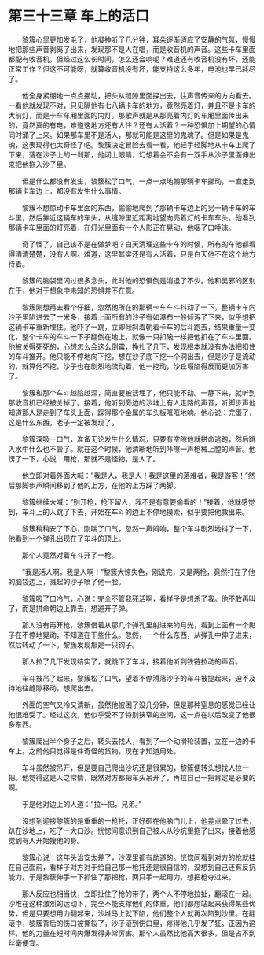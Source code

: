# 第三十三章 车上的活口


　　黎簇心里更加发毛了，他凝神听了几分钟，耳朵逐渐适应了安静的气氛，慢慢地把那些声音剥离了出来，发现那不是人在唱，而是收音机的声音。这些卡车里面都配有收音机，但经过这么长时间，怎么还会响呢？难道还有收音机没有坏，还能正常工作？但这不可能呀，就算收音机没有坏，能支持这么多年，电池也早已耗尽了。

　　他全身紧绷地一点点挪动，把头从缝隙里面探出去，往声音传来的方向看去。一看他就发现不对，只见隔他有七八辆卡车的地方，竟然亮着灯，并且不是卡车的大前灯，而是卡车车厢里面的内灯。那歌声就是从那亮着内灯的车厢里面传出来的，竟然真的有电，难道这地方还有人住？还有人活着？一种恐惧加上期望的心情同时涌了上来。如果那车里不是活人，那就可能是这里的鬼魂了。但是如果是鬼魂，这表现得也太奇怪了吧。黎簇决定冒险去看一看，他轻手轻脚地从卡车上爬了下来，落在沙子上的一刹那，他闭上眼睛，幻想着会不会有一双手从沙子里面伸出来把他拖入沙子里。

　　但是什么都没有发生，黎簇松了口气，一点一点地朝那辆卡车挪动，一直走到那辆卡车边上，都没有发生什么事情。

　　黎簇不想惊动卡车里面的东西，偷偷地爬到了那辆卡车边上的另一辆卡车的车斗里，然后靠近这辆车的车头，从缝隙里近距离地望向亮着灯的卡车车头。他看到那辆卡车里面的灯亮着，在灯光里面有一个人影正在晃动，他咽了口唾沫。

　　奇了怪了，自己该不是在做梦吧？白天清理这些卡车的时候，所有的车他都看得清清楚楚，没有人啊。难道，这里其实还是有人活着，只是白天他不在这个地方待着。

　　黎簇的脑袋里闪过很多念头，此时他的恐惧倒是消退了不少。他和吴邪的区别在于，他对于想象中未知的恐惧并不在意。

　　黎簇刚想再去看个仔细，忽然他所在的那辆卡车车斗抖动了一下，整辆卡车向沙子里陷进去了一米多，接着上面所有的沙子有如瀑布一般倾泻了下来，似乎想把这辆卡车重新埋住。他吓了一跳，立即倾斜着朝着卡车的后斗跑去，结果重量一变化，整个卡车的车斗一下子翻倒在地上，就像一只扣碗一样把他扣在了车斗里面。他被关得死死的，心想怎么会这么倒霉，挣扎了几下，发现根本就没有办法把扣住的车斗推开。他只能不停地向下挖，想在沙子底下挖一个洞出去，但是沙子是流动的，就算他不挖，沙子也在剧烈地流动着，他一挖动，沙丘塌陷得反而更加厉害了。

　　黎簇和那个车斗越陷越深，简直要被活埋了，他只能不动。一静下来，就听到那收音机已经被关掉了。接着，他听到旁边的沙堆上有人走路的声音，听脚步声他知道那人是走到了车头上面，踩得那个金属的车头板哐哐地响。他心说：完蛋了，这是什么东西，老子一定被发现了。

　　黎簇深吸一口气，准备无论发生什么情况，只要有空隙他就拼命逃跑，然后跳入水中什么也不管了。就在这个时候，他清晰地听到咔嚓一声枪械上膛的声音。他愣了一下，心说：用枪，那就不是怪物，是人了。

　　他立即对着外面大喊：”我是人，我是人！我是这里的落难者，我是游客！”然后那脚步声瞬间移到了他的上方，在他的上方踩了两脚。

　　黎簇继续大喊：”别开枪，枪下留人，我不是有意要偷看的！”接着，他就感觉到，车斗上的人跳了下去，开始在车斗的边上不停地摸索，似乎要把他救出来。

　　黎簇稍稍安了下心，刚喘了口气，忽然一声闷响，整个车斗剧烈地抖了一下，他看到一个弹孔出现在了车斗的顶上。

　　那个人竟然对着车斗开了一枪。

　　”我是活人啊，我是人啊！”黎簇大惊失色，刚说完，又是两枪，竟然打在了他的脑袋边上，溅起的沙子喷了他一脸。

　　黎簇吸了口冷气，心说：完全不管我死活啊，看样子是想杀了我。他不敢再叫了，而是拼命朝边上靠去，想避开子弹。

　　那人没有再开枪，黎簇借着从那几个弹孔里射进来的月光，看到上面有一个影子在不停地晃动，不知道在干些什么。忽然，一个什么东西，从弹孔中伸了进来，然后转动了一下。黎簇发现那是一只钩子。

　　那人拉了几下发现结实了，就跳下了车斗，接着他听到铁链拉动的声音。

　　车斗被吊了起来，黎簇松了口气，望着不停滑落沙子的车斗被提起来，迫不及待地往缝隙移动，想爬出去。

　　外面的空气又冷又清新，虽然他被困了没几分钟，但是那种窒息的感觉已经让他很难受了。经过这次，他似乎受不了特别狭窄的空间，这一点在以后改变了他很多东西。

　　黎簇爬出半个身子之后，转头去找人，看到了一个动滑轮装置，立在一边的卡车上。之前他只觉得是件奇怪的货物，现在才知道用处。

　　车斗虽然被吊开，但是要自己爬出沙坑还是很累的，黎簇便转头想找人拉一把。他觉得这是人之常情，既然对方都把车头吊开了，再拉自己一把肯定是必要的啊。

　　于是他对边上的人道：”拉一把，兄弟。”

　　没想到迎接黎簇的是重重的一枪托，正好砸在他脑门儿上，他差点晕了过去，趴在沙地上，吃了一大口沙。恍惚间意识到自己被人从沙坑里拖了出来，接着他感觉到有人开始搜他的身。

　　黎簇心说：这年头治安太差了，沙漠里都有劫道的。恍惚间看到对方的枪就挂在自己面前，看样子对方对于给自己那一枪托还是很自信的，没想到自己还有反抗能力。于是黎簇伸手一下抓住了那把枪，两只手一起用力，想把枪夺过来。

　　那人反应也相当快，立即扯住了枪的带子，两个人不停地拉扯，翻滚在一起。沙堆在这种激烈的运动下，完全不能支撑他们的体重，他们都想站起来获得某些优势，但是只要想用力翻起来，沙堆马上就下陷，他们整个人就再次陷到沙里。在翻滚中，黎簇背后的伤口被撕裂了，沙子滚到伤口里，疼得他几乎发了狂。正因为这样，他的力量在短时间内爆发得非常厉害。那个人虽然比他高大很多，但是占不到丝毫便宜。

